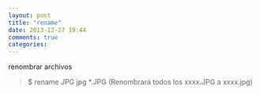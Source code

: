 ```yaml
---
layout: post
title: "rename"
date: 2013-12-27 19:44
comments: true
categories: 
---
```

renombrar archivos

>$ rename JPG jpg *.JPG (Renombrará todos los xxxx.JPG a xxxx.jpg)

